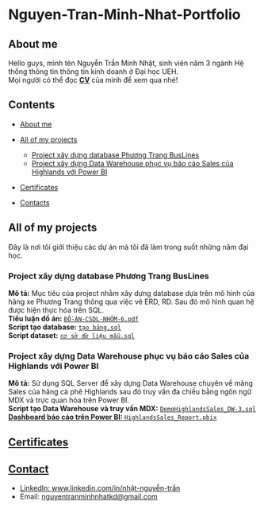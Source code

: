 # Nguyen-Tran-Minh-Nhat-Portfolio
## About me
Hello guys, mình tên Nguyễn Trần Minh Nhật, sinh viên năm 3 ngành Hệ thống thông tin thông tin kinh doanh ở Đại học UEH.<br> 
Mọi người có thể đọc [**CV**](https://www.canva.com/design/DAGBnX_vQn0/wXkas1t2TYlTo7DRcgexGw/edit?utm_content=DAGBnX_vQn0&utm_campaign=designshare&utm_medium=link2&utm_source=sharebutton) của mình để xem qua nhé!
## Contents
* [About me](#about-me)
* [All of my projects](#projects)
  
  - [Project xây dựng database Phương Trang BusLines](#Project-xây-dựng-database-Phương-Trang-BusLines)
  - [Project xây dựng Data Warehouse phục vụ báo cáo Sales của Highlands với Power BI](#Project-xây-dựng-data-warehouse-phục-vụ-báo-cáo-Sales-của-Highlands-với-Power-BI)
    
* [Certificates](#Certificates)
* [Contacts](#Contacts)
## All of my projects
Đây là nơi tôi giới thiệu các dự án mà tôi đã làm trong suốt những năm đại học.
### Project xây dựng database Phương Trang BusLines
**Mô tả:** Mục tiêu của project nhằm xây dựng database dựa trên mô hình của hãng xe Phương Trang thông qua việc vẽ ERD, RD. Sau đó mô hình quan hệ được hiện thực hóa trên SQL.<br>
**Tiểu luận đồ án:** <a href = "https://github.com/HackJacker073/Nguyen-Tran-Minh-Nhat-Portfolio/blob/main/%C4%90%E1%BB%92%20%C3%81N%20CSDL/%C4%90%E1%BB%92-%C3%81N-CSDL-NH%C3%93M-6.pdf"> <code>ĐỒ-ÁN-CSDL-NHÓM-6.pdf</code></a><br>
**Script tạo database:** <a href = "https://github.com/HackJacker073/Nguyen-Tran-Minh-Nhat-Portfolio/blob/main/%C4%90%E1%BB%92%20%C3%81N%20CSDL/t%E1%BA%A1o%20b%E1%BA%A3ng.sql"> 
<code>tạo bảng.sql</code></a><br>
**Script dataset:** <a href = "https://github.com/HackJacker073/Nguyen-Tran-Minh-Nhat-Portfolio/blob/main/%C4%90%E1%BB%92%20%C3%81N%20CSDL/c%C6%A1%20s%E1%BB%9F%20d%E1%BB%AF%20li%E1%BB%87u%20m%E1%BA%ABu.sql"> <code>cơ sở dữ liệu mẫu.sql</code></a><br>
### Project xây dựng Data Warehouse phục vụ báo cáo Sales của Highlands với Power BI
**Mô tả:** Sử dụng SQL Server để xây dựng Data Warehouse chuyên về mảng Sales của hãng cà phê Highlands sau đó truy vấn đa chiều bằng ngôn ngữ MDX và trực quan hóa trên Power BI. <br>
**Script tạo Data Warehouse và truy vấn MDX:** <a href = "https://github.com/HackJacker073/Nguyen-Tran-Minh-Nhat-Portfolio/blob/main/Highlands_Sales/DemoHighlandsSales_DW-3.sql"> <code>DemoHighlandsSales_DW-3.sql</code><br>
**Dashboard báo cáo trên Power BI:** <a href = "https://github.com/HackJacker073/Nguyen-Tran-Minh-Nhat-Portfolio/blob/main/Highlands_Sales/HighlandsSales_Report.pbix">  <code>HighlandsSales_Report.pbix</code><br>
## Certificates 

## Contact
* LinkedIn: www.linkedin.com/in/nhật-nguyễn-trần
* Email: nguyentranminhnhatkd@gmail.com









